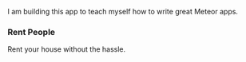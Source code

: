 I am building this app to teach myself how to write great Meteor apps.

### Rent People

Rent your house without the hassle.
